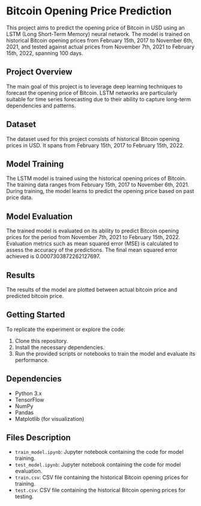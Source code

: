 # Bitcoin Opening Price Prediction

This project aims to predict the opening price of Bitcoin in USD using an LSTM (Long Short-Term Memory) neural network. The model is trained on historical Bitcoin opening prices from February 15th, 2017 to November 6th, 2021, and tested against actual prices from November 7th, 2021 to February 15th, 2022, spanning 100 days.

## Project Overview

The main goal of this project is to leverage deep learning techniques to forecast the opening price of Bitcoin. LSTM networks are particularly suitable for time series forecasting due to their ability to capture long-term dependencies and patterns.

## Dataset

The dataset used for this project consists of historical Bitcoin opening prices in USD. It spans from February 15th, 2017 to February 15th, 2022.

## Model Training

The LSTM model is trained using the historical opening prices of Bitcoin. The training data ranges from February 15th, 2017 to November 6th, 2021. During training, the model learns to predict the opening price based on past price data.

## Model Evaluation

The trained model is evaluated on its ability to predict Bitcoin opening prices for the period from November 7th, 2021 to February 15th, 2022. Evaluation metrics such as mean squared error (MSE) is calculated to assess the accuracy of the predictions. The final mean squared error achieved is 0.0007303872262127697.

## Results

The results of the model are plotted between actual bitcoin price and predicted bitcoin price.

## Getting Started

To replicate the experiment or explore the code:

1. Clone this repository.
2. Install the necessary dependencies.
3. Run the provided scripts or notebooks to train the model and evaluate its performance.

## Dependencies

- Python 3.x
- TensorFlow
- NumPy
- Pandas
- Matplotlib (for visualization)

## Files Description

- `train_model.ipynb`: Jupyter notebook containing the code for model training.
- `test_model.ipynb`: Jupyter notebook containing the code for model evaluation.
- `train.csv`: CSV file containing the historical Bitcoin opening prices for training.
- `test.csv`: CSV file containing the historical Bitcoin opening prices for testing.


